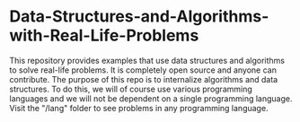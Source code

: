 # Data-Structures-and-Algorithms-with-Real-Life-Problems
This repository provides examples that use data structures and algorithms to solve real-life problems. It is completely open source and anyone can contribute. The purpose of this repo is to internalize algorithms and data structures. To do this, we will of course use various programming languages and we will not be dependent on a single programming language. Visit the "/lang" folder to see problems in any programming language.
